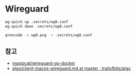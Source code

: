 # Wireguard

``` bash
wg-quick up .secrets/wg0.conf
wg-quick down .secrets/wg0.conf
```

``` bash
qrencode -o wg0.png  < .secrets/wg0.conf
```

## 참고

- [masipcat/wireguard-go-docker](https://github.com/masipcat/wireguard-go-docker)
- [algo/client-macos-wireguard.md at master · trailofbits/algo](https://github.com/trailofbits/algo/blob/master/docs/client-macos-wireguard.md)
